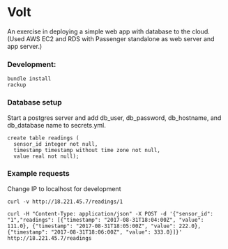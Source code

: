 # Volt

An exercise in deploying a simple web app with database to the cloud. (Used AWS EC2 and RDS with Passenger standalone as web server and app server.)

### Development:
```
bundle install
rackup
```

### Database setup

Start a postgres server and add db_user, db_password, db_hostname, and db_database name to secrets.yml.

```
create table readings (
  sensor_id integer not null,
  timestamp timestamp without time zone not null,
  value real not null);
  ```


### Example requests

Change IP to localhost for development

```
curl -v http://18.221.45.7/readings/1

curl -H "Content-Type: application/json" -X POST -d '{"sensor_id": "1","readings": [{"timestamp": "2017-08-31T18:04:00Z", "value": 111.0}, {"timestamp": "2017-08-31T18:05:00Z", "value": 222.0}, {"timestamp": "2017-08-31T18:06:00Z", "value": 333.0}]}' http://18.221.45.7/readings
  ```
